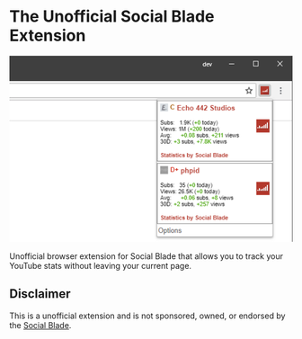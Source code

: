 # The Unofficial Social Blade Extension
![Screenshot](screenshot.png)

Unofficial browser extension for Social Blade that allows you to track your YouTube stats without leaving your current page.

## Disclaimer
This is a unofficial extension and is not sponsored, owned, or endorsed by the [Social Blade](https://socialblade.com/).
